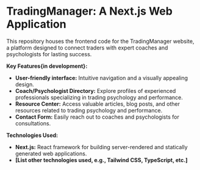 # TradingManager: A Next.js Web Application

This repository houses the frontend code for the TradingManager website, a platform designed to connect traders with expert coaches and psychologists for lasting success.

**Key Features{in development}:**

* **User-friendly interface:** Intuitive navigation and a visually appealing design.
* **Coach/Psychologist Directory:** Explore profiles of experienced professionals specializing in trading psychology and performance.
* **Resource Center:** Access valuable articles, blog posts, and other resources related to trading psychology and performance.
* **Contact Form:** Easily reach out to coaches and psychologists for consultations.

**Technologies Used:**

* **Next.js:** React framework for building server-rendered and statically generated web applications.
* **[List other technologies used, e.g., Tailwind CSS, TypeScript, etc.]**
